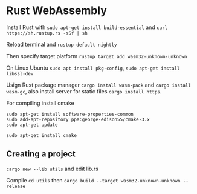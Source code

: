 # Rust WebAssembly

Install Rust with `sudo apt-get install build-essential` and `curl https://sh.rustup.rs -sSf | sh`

Reload terminal and `rustup default nightly`

Then specify target platform `rustup target add wasm32-unknown-unknown`

On Linux Ubuntu `sudo apt install pkg-config`, `sudo apt-get install libssl-dev`

Usign Rust package manager `cargo install wasm-pack` and `cargo install wasm-gc`, also install server for static files `cargo install https`.

For compiling install cmake

```
sudo apt-get install software-properties-common
sudo add-apt-repository ppa:george-edison55/cmake-3.x
sudo apt-get update
```

`sudo apt-get install cmake`

## Creating a project

`cargo new --lib utils` and edit lib.rs

Compile `cd utils` then `cargo build --target wasm32-unknown-unknown --release`
